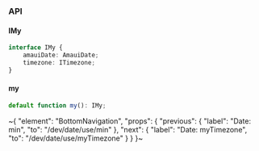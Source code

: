 

### API

#### IMy

```ts
interface IMy {
    amauiDate: AmauiDate;
    timezone: ITimezone;
}
```

#### my

```ts
default function my(): IMy;
```


~{
  "element": "BottomNavigation",
  "props": {
    "previous": {
      "label": "Date: min",
      "to": "/dev/date/use/min"
    },
    "next": {
      "label": "Date: myTimezone",
      "to": "/dev/date/use/myTimezone"
    }
  }
}~
